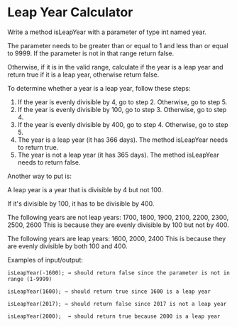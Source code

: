 # Leap Year Calculator

Write a method isLeapYear with a parameter of type int named year.

The parameter needs to be greater than or equal to 1 and less than or equal to 9999. If the parameter is not in that range return false.

Otherwise, if it is in the valid range, calculate if the year is a leap year and return true if it is a leap year, otherwise return false.


To determine whether a year is a leap year, follow these steps:
1. If the year is evenly divisible by 4, go to step 2. Otherwise, go to step 5.
2. If the year is evenly divisible by 100, go to step 3. Otherwise, go to step 4.
3. If the year is evenly divisible by 400, go to step 4. Otherwise, go to step 5.
4. The year is a leap year (it has 366 days). The method isLeapYear needs to return true.
5. The year is not a leap year (it has 365 days). The method isLeapYear needs to return false.


Another way to put is:

A leap year is a year that is divisible by 4 but not 100.

If it's divisible by 100, it has to be divisible by 400.


The following years are not leap years:
1700, 1800, 1900, 2100, 2200, 2300, 2500, 2600
This is because they are evenly divisible by 100 but not by 400.


The following years are leap years:
1600, 2000, 2400
This is because they are evenly divisible by both 100 and 400.


Examples of input/output:

    isLeapYear(-1600); → should return false since the parameter is not in range (1-9999)

    isLeapYear(1600); → should return true since 1600 is a leap year

    isLeapYear(2017); → should return false since 2017 is not a leap year

    isLeapYear(2000);  → should return true because 2000 is a leap year 